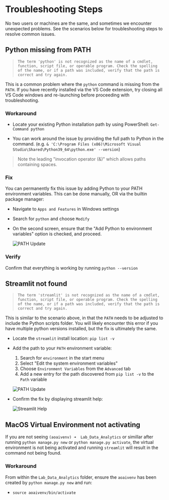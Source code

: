 # Troubleshooting Steps
No two users or machines are the same, and sometimes we encounter unexpected problems. See the scenarios below for troubleshooting steps to resolve common issues.


## Python missing from PATH
> `The term 'python' is not recognized as the name of a cmdlet, function, script file, or operable program. Check the spelling of the name, or if a path was included, verify that the path is correct and try again.`

This is a common problem where the `python` command is missing from the `PATH`. If you have recently installed via the VS Code extension, try closing all VS Code windows and re-launching before proceeding with troubleshooting.

### Workaround
* Locate your existing Python installation path by using PowerShell: `Get-Command python`

* You can work around the issue by providing the full path to Python in the command. (e.g. `& 'C:\Program Files (x86)\Microsoft Visual Studio\Shared\Python39_64\python.exe' --version`)
> Note the leading "invocation operator (&)" which allows paths containing spaces. 

### Fix
You can permanently fix this issue by adding Python to your PATH environment variables. This can be done manually, OR via the builtin package manager:

* Navigate to `Apps and Features` in Windows settings

* Search for `python` and choose `Modify`

* On the second screen, ensure that the "Add Python to environment variables" option is checked, and proceed.

    ![PATH Update](./Images/python-environment-fix.PNG)

### Verify
Confirm that everything is working by running `python --version`


## Streamlit not found
> `The term 'streamlit' is not recognized as the name of a cmdlet, function, script file, or operable program. Check the spelling of the name, or if a path was included, verify that the path is correct and try again.`

This is similar to the scenario above, in that the `PATH` needs to be adjusted to include the Python scripts folder. You will likely encounter this error if you have multiple python versions installed, but the fix is ultimately the same.

* Locate the `streamlit` install location: `pip list -v`

* Add the path to your `PATH` environment variable:
    1. Search for `environment` in the start menu
    1. Select "Edit the system environment variables"
    1. Choose `Environment Variables` from the `Advanced` tab
    1. Add a new entry for the path discovered from `pip list -v` to the `Path` variable

    ![PATH Update](./Images/streamlit-path-fix.PNG)

* Confirm the fix by displaying streamlit help:

    ![Streamlit Help](./Images/streamlit-verify.PNG)

## MacOS Virtual Environment not activating
If you are not seeing `(aoaivenv) ➜  Lab_Data_Analytics` or simillar after running `python manage.py new` or `python manage.py activate`, the virtual environment is not being activated and running `streamlit` will result in the command not being found.

### Workaround
From within the `Lab_Data_Analytics` folder, ensure the `aoaivenv` has been created by `python manage.py new` and run:
* `source aoaivenv/bin/activate`